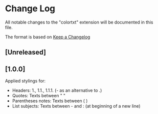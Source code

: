 # Change Log

All notable changes to the "colortxt" extension will be documented in this file.

The format is based on [Keep a Changelog](https://keepachangelog.com/en/1.0.0/)

## [Unreleased]

## [1.0.0]

Applied stylings for:

- Headers: 1., 1.1., 1.1.1. (- as an alternative to .)
- Quotes: Texts between " "
- Parentheses notes: Texts between ( )
- List subjects: Texts between - and : (at beginning of a new line)
